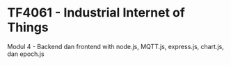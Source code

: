 # TF4061 - Industrial Internet of Things
Modul 4 - Backend dan frontend with node.js, MQTT.js, express.js, chart.js, dan epoch.js
